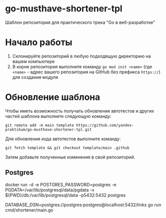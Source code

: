 # go-musthave-shortener-tpl
Шаблон репозитория для практического трека "Go в веб-разработке"

# Начало работы

1. Склонируйте репозиторий в любую подходящую директорию на вашем компьютере
2. В корне репозитория выполните команду `go mod init <name>` (где `<name>` - адрес вашего репозитория на GitHub без префикса `https://`) для создания модуля

# Обновление шаблона

Чтобы иметь возможность получать обновления автотестов и других частей шаблона выполните следующую команду:

```
git remote add -m main template https://github.com/yandex-praktikum/go-musthave-shortener-tpl.git
```

Для обновления кода автотестов выполните команду:

```
git fetch template && git checkout template/main .github
```

Затем добавьте полученные изменения в свой репозиторий.

## Postgres

docker run -d -e POSTGRES_PASSWORD=postgres -e PGDATA=/var/lib/postgresql/data/pgdata -v ${PWD}/db:/var/lib/postgresql/data -p5432:5432 postgres


DATABASE_DSN=postgres://postgres:postgres@localhost:5432/links go run cmd/shortener/main.go